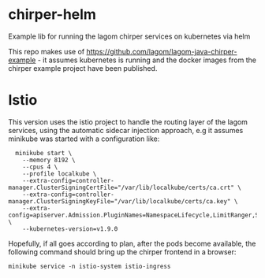 # chirper-helm
Example lib for running the lagom chirper services on kubernetes via helm

This repo makes use of https://github.com/lagom/lagom-java-chirper-example - it assumes kubernetes is running 
and the docker images from the chirper example project have been published.

# Istio
This version uses the istio project to handle the routing layer of the lagom services, using the automatic sidecar injection approach, e.g it assumes minikube was started with a configuration like:

```
  minikube start \
    --memory 8192 \
    --cpus 4 \
    --profile localkube \
	--extra-config=controller-manager.ClusterSigningCertFile="/var/lib/localkube/certs/ca.crt" \
	--extra-config=controller-manager.ClusterSigningKeyFile="/var/lib/localkube/certs/ca.key" \
	--extra-config=apiserver.Admission.PluginNames=NamespaceLifecycle,LimitRanger,ServiceAccount,PersistentVolumeLabel,DefaultStorageClass,DefaultTolerationSeconds,MutatingAdmissionWebhook,ValidatingAdmissionWebhook,ResourceQuota \
	--kubernetes-version=v1.9.0
```

Hopefully, if all goes according to plan, after the pods become available, the following command should bring up the chirper frontend in a browser: 

`minikube service -n istio-system istio-ingress`
